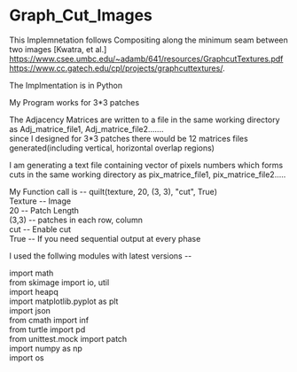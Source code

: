 # Graph_Cut_Images

This Implemnetation follows Compositing along the minimum seam between two images [Kwatra, et al.] https://www.csee.umbc.edu/~adamb/641/resources/GraphcutTextures.pdf <br /> https://www.cc.gatech.edu/cpl/projects/graphcuttextures/.

The Implmentation is in Python <br />

My Program works for 3*3 patches  <br />

The Adjacency Matrices are written to a file in the same working directory as Adj_matrice_file1, Adj_matrice_file2....... <br />
since I designed for 3*3 patches there would be 12 matrices files generated(including vertical, horizontal overlap regions)   <br />

 I am generating a text file containing vector of pixels numbers which forms cuts in the same working directory as pix_matrice_file1, pix_matrice_file2.....  


My Function call is --  quilt(texture, 20, (3, 3), "cut", True) <br />
Texture -- Image <br />
20 -- Patch Length <br />
(3,3) -- patches in each row, column <br />
cut -- Enable cut <br />
True -- If you need sequential output at every phase <br /> 

I used the follwing modules with latest versions -- <br />

import math <br />
from skimage import io, util <br />
import heapq <br />
import matplotlib.pyplot as plt <br />
import json <br />
from cmath import inf <br />
from turtle import pd <br />
from unittest.mock import patch <br />
import numpy as np <br />
import os
